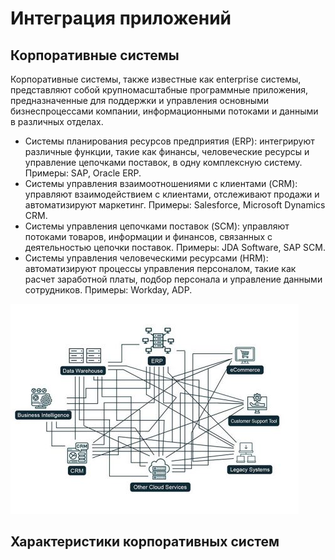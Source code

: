 # Интеграция приложений

## Корпоративные системы

Корпоративные системы, также известные как enterprise системы, представляют собой крупномасштабные программные приложения, предназначенные для поддержки и управления основными бизнеспроцессами компании, информационными потоками и данными в различных отделах.
* Системы планирования ресурсов предприятия (ERP): интегрируют различные функции, такие как финансы, человеческие ресурсы и управление цепочками поставок, в одну комплексную систему.
Примеры: SAP, Oracle ERP.
* Системы управления взаимоотношениями с клиентами (CRM): управляют взаимодействием с клиентами, отслеживают продажи и автоматизируют маркетинг. Примеры: Salesforce, Microsoft Dynamics CRM.
* Системы управления цепочками поставок (SCM): управляют потоками товаров, информации и финансов, связанных с деятельностью цепочки поставок. Примеры: JDA Software, SAP SCM.
* Системы управления человеческими ресурсами (HRM): автоматизируют процессы управления персоналом, такие как расчет заработной платы, подбор персонала и управление данными сотрудников. Примеры: Workday, ADP.

![img](https://github.com/IlyaGall/C-/blob/main/45%20%D0%98%D0%BD%D1%82%D0%B5%D0%B3%D1%80%D0%B0%D1%86%D0%B8%D1%8F%20%D0%BF%D1%80%D0%B8%D0%BB%D0%BE%D0%B6%D0%B5%D0%BD%D0%B8%D0%B9/Img/1.JPG)
## Характеристики корпоративных систем